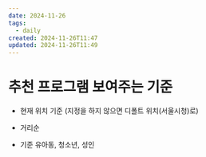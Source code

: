 ```yaml
---
date: 2024-11-26
tags:
  - daily
created: 2024-11-26T11:47
updated: 2024-11-26T11:49
---
```

# 추천 프로그램 보여주는 기준
- 현재 위치 기준 (지정을 하지 않으면 디폴트 위치(서울시청)로)
- 거리순


- 기준 유아동, 청소년, 성인